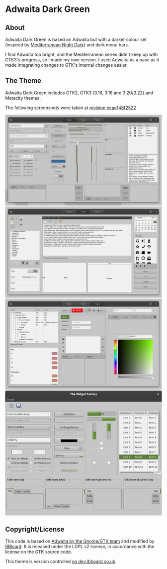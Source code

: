 Adwaita Dark Green
==================

About
-----

Adwaita Dark Green is based on Adwaita but with a darker colour set (inspired by [Mediterranean Night Dark](http://gnome-look.org/content/show.php/MediterraneanNight+Series?content=156782)) and dark menu bars.

I find Adwaita too bright, and the Mediterranean series didn't keep up with GTK3's progress, so I made my own version. I used Adwaita as a base as it made integrating changes to GTK's internal changes easier.

The Theme
---------

Adwaita Dark Green includes GTK2, GTK3 (3.16, 3.18 and 3.20/3.22) and Metacity themes.

The following screenshots were taken at [revision ecae148f2522](https://dev.ibboard.co.uk/repos/other/Adwaita-Dark-Green/rev/ecae148f2522)

![GTK3 Widget Factory - Page 1](./GTK3-Page1.png)
![GTK3 Widget Factory - Page 2](./GTK3-Page2.png)
![GTK3 Widget Factory - Page 3](./GTK3-Page3.png)
![GTK2 Widget Factory](./GTK2.png)


Copyright/License
-----------------

This code is based on [Adwaita by the Gnome/GTK team](https://github.com/GNOME/gtk/tree/master/gtk/theme/Adwaita) and modified by [IBBoard](https://ibboard.co.uk/). It is released under the LGPL v2 license, in accordance with the license on the GTK source code.

This theme is version controlled [on dev.ibboard.co.uk](https://dev.ibboard.co.uk/repos/other/Adwaita-Dark-Green/).
